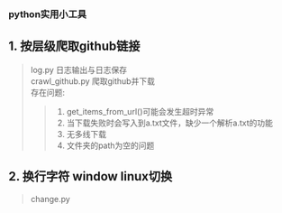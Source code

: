 ### python实用小工具

## 1. 按层级爬取github链接
>log.py 日志输出与日志保存<br>
>crawl_github.py 爬取github并下载<br>
>存在问题:
>> 1. get_items_from_url()可能会发生超时异常
>> 2. 当下载失败时会写入到a.txt文件，缺少一个解析a.txt的功能
>> 3. 无多线下载
>> 4. 文件夹的path为空的问题
## 2. 换行字符 window linux切换
> change.py